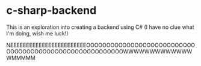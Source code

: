 # c-sharp-backend
This is an exploration into creating a backend using C# (I have no clue what I'm doing, wish me luck!)

NEEEEEEEEEEEEEEEEEEEEEEEEOOOOOOOOOOOOOOOOOOOOOOOOOOOOOOOOOOOOOOOOOOOOOOOOOOOOOOOOWWWWWWWWWWWWWWMMMMM
